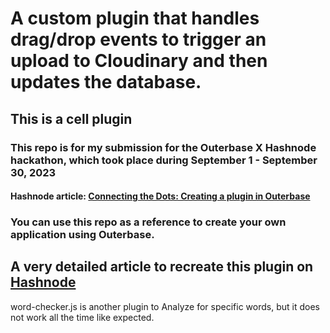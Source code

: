 # A custom plugin that handles drag/drop events to trigger an upload to Cloudinary and then updates the database.

##  This is a cell plugin

### This repo is for my submission for the Outerbase X Hashnode hackathon, which took place during September 1 - September 30, 2023

#### Hashnode article: [Connecting the Dots: Creating a plugin in Outerbase](https://shreyas-chaliha.hashnode.dev/connecting-the-dots-creating-a-plugin-in-outerbase) 

### You can use this repo as a reference to create your own application using Outerbase.

## A very detailed article to recreate this plugin on [Hashnode](https://shreyas-chaliha.hashnode.dev/connecting-the-dots-creating-a-plugin-in-outerbase)

word-checker.js is another plugin to Analyze for specific words, but it does not work all the time like expected. 
